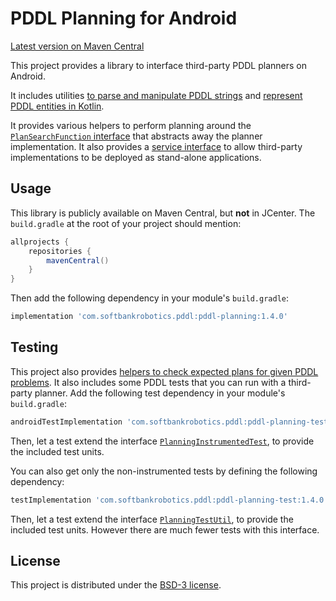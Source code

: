 # PDDL Planning for Android

[Latest version on Maven Central](https://img.shields.io/maven-central/v/com.softbankrobotics.pddl/pddl-planning "latest version on Maven Central")

This project provides a library to interface third-party PDDL planners on Android.

It includes utilities
[to parse and manipulate PDDL strings](pddl-planning/src/main/java/com/softbankrobotics/pddlplanning/PDDL.kt)
and
[represent PDDL entities in Kotlin](pddl-planning/src/main/java/com/softbankrobotics/pddlplanning/BaseOntology.kt).

It provides various helpers to perform planning around the
[`PlanSearchFunction` interface](pddl-planning/src/main/java/com/softbankrobotics/pddlplanning/Planning.kt)
that abstracts away the planner implementation.
It also provides a
[service interface](pddl-planning/src/main/java/com/softbankrobotics/pddlplanning/PDDLPlannerServiceClient.kt)
to allow third-party implementations to be deployed as stand-alone applications.

## Usage

This library is publicly available on Maven Central, but **not** in JCenter.
The `build.gradle` at the root of your project should mention:

```groovy
allprojects {
    repositories {
        mavenCentral()
    }
}
```

Then add the following dependency in your module's `build.gradle`:

```groovy
implementation 'com.softbankrobotics.pddl:pddl-planning:1.4.0'
```

## Testing

This project also provides
[helpers to check expected plans for given PDDL problems](pddl-planning-test/src/main/java/com/softbankrobotics/pddlplanning/test/PlanningTestUtil.kt).
It also includes some PDDL tests that you can run with a third-party planner.
Add the following test dependency in your module's `build.gradle`:

```groovy
androidTestImplementation 'com.softbankrobotics.pddl:pddl-planning-test:1.4.0'
```

Then, let a test extend the interface
[`PlanningInstrumentedTest`](pddl-planning-test/src/main/java/com/softbankrobotics/pddlplanning/test/PlanningInstrumentedTest.kt),
to provide the included test units.

You can also get only the non-instrumented tests by defining the following dependency:

```groovy
testImplementation 'com.softbankrobotics.pddl:pddl-planning-test:1.4.0'
```

Then, let a test extend the interface
[`PlanningTestUtil`](pddl-planning-test/src/main/java/com/softbankrobotics/pddlplanning/test/PlanningTestUtil.kt),
to provide the included test units.
However there are much fewer tests with this interface.

## License

This project is distributed under the [BSD-3 license](LICENSE).
